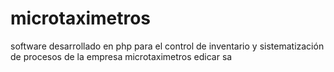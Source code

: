 # microtaximetros
software desarrollado en php para el control de inventario y sistematización de procesos de la empresa microtaximetros edicar sa
